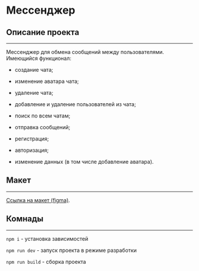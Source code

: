 # Мессенджер 

## Описание проекта
***
Мессенджер для обмена сообщений между пользователями. Имеющийся функционал:
- создание чата;
- изменение аватара чата;
- удаление чата;
- добавление и удаление пользователей из чата;
- поиск по всем чатам;
- отправка сообщений;

- регистрация;
- авторизация;
- изменение данных (в том числе добавление аватара).

## Макет
***
[Ссылка на макет (figma)](https://www.figma.com/file/P4pE0mLu4Fe5ItdEz23vaS/chat?type=design&node-id=0%3A1&mode=design&t=cRukUuycrhSZ6TmL-1).

## Комнады
***
`npm i` - установка зависимостей

`npm run dev` - запуск проекта в режиме разработки

`npm run build` - сборка проекта 

